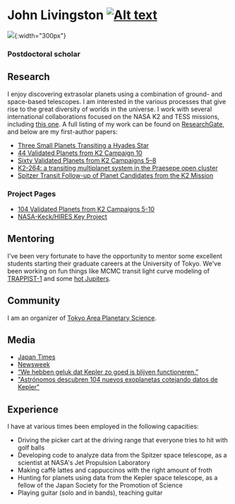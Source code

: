 # John Livingston [![Alt text](https://orcid.org/sites/default/files/images/orcid_16x16.png)](https://orcid.org/0000-0002-4881-3620)

![](http://logonoid.com/images/university-of-tokyo-logo.png){:width="300px"} 
### Postdoctoral scholar

## Research

I enjoy discovering extrasolar planets using a combination of ground- and space-based telescopes. I am interested in the various processes that give rise to the great diversity of worlds in the universe. I work with several international collaborations focused on the NASA K2 and TESS missions, including [this one](http://kesprint.science/). A full listing of my work can be found on [ResearchGate](https://www.researchgate.net/profile/John_Livingston6), and below are my first-author papers:

- [Three Small Planets Transiting a Hyades Star](http://iopscience.iop.org/article/10.3847/1538-3881/aaa841/meta)
- [44 Validated Planets from K2 Campaign 10](http://iopscience.iop.org/article/10.3847/1538-3881/aaccde/meta)
- [Sixty Validated Planets from K2 Campaigns 5–8](http://iopscience.iop.org/article/10.3847/1538-3881/aae778/meta)
- [K2-264: a transiting multiplanet system in the Praesepe open cluster](https://academic.oup.com/mnras/article/484/1/8/5255202)
- [Spitzer  Transit Follow-up of Planet Candidates from the K2 Mission](http://iopscience.iop.org/article/10.3847/1538-3881/aaff69/meta)

### Project Pages

- [104 Validated Planets from K2 Campaigns 5-10](http://johnlivingston.space/k2/)
- [NASA-Keck/HIRES Key Project](http://johnlivingston.space/k2-key-project/)

## Mentoring

I've been very fortunate to have the opportunity to mentor some excellent students starting their graduate careers at the University of Tokyo. We've been working on fun things like MCMC transit light curve modeling of [TRAPPIST-1](http://nbviewer.jupyter.org/github/Mayuko-Mori/TRAPPIST-1_transit/blob/master/The%20Light%20Curve%20Analysis%20of%20TRAPPIST-1d%26e%20transits.ipynb) and some [hot Jupiters](https://jpdeleon.github.io/2017-08-05-Parameter_estimation_transit_/).

## Community

I am an organizer of [Tokyo Area Planetary Science](http://tokyoplanets.github.io).

## Media
- [Japan Times](https://www.japantimes.co.jp/news/2018/09/21/national/science-health/university-tokyo-student-goes-extra-trillions-miles-study-exoplanets/)
- [Newsweek](https://www.newsweek.com/incredible-discovery-44-exoplanets-after-technical-fault-1062398)
- [“We hebben geluk dat Kepler zo goed is blijven functioneren.”](https://www.scientias.nl/in-een-klap-meer-dan-40-exoplaneten-ontdekt/)
- ["Astrónomos descubren 104 nuevos exoplanetas cotejando datos de Kepler"](https://www.europapress.es/ciencia/astronomia/noticia-astronomos-descubren-104-nuevos-exoplanetas-cotejando-datos-kepler-20181203181839.html)

## Experience

I have at various times been employed in the following capacities:

- Driving the picker cart at the driving range that everyone tries to hit with golf balls
- Developing code to analyze data from the Spitzer space telescope, as a scientist at NASA's Jet Propulsion Laboratory
- Making caffè lattes and cappuccinos with the right amount of froth
- Hunting for planets using data from the Kepler space telescope, as a fellow of the Japan Society for the Promotion of Science
- Playing guitar (solo and in bands), teaching guitar
